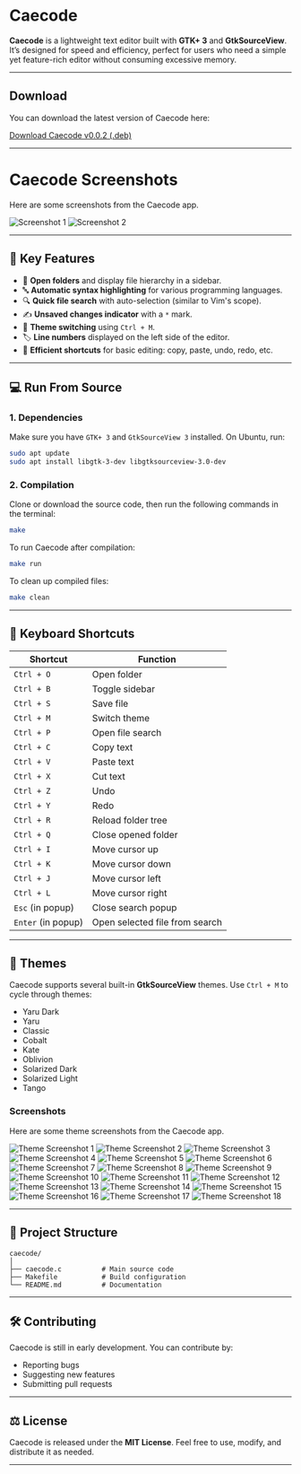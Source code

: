 # Caecode

**Caecode** is a lightweight text editor built with **GTK+ 3** and **GtkSourceView**. It’s designed for speed and efficiency, perfect for users who need a simple yet feature-rich editor without consuming excessive memory.

---


## Download

You can download the latest version of Caecode here:

[Download Caecode v0.0.2 (.deb)](https://github.com/gtkrshnaaa/caecode/releases/download/v0.0.2/caecode_0.0.2.deb)

---

# Caecode Screenshots

Here are some screenshots from the Caecode app.

![Screenshot 1](assets/screenshot/Screenshot%20from%202025-02-25%2011-13-52.png)
![Screenshot 2](assets/screenshot/Screenshot%20from%202025-02-25%2011-14-12.png)


---

## 🎯 Key Features

- 📂 **Open folders** and display file hierarchy in a sidebar.  
- 🔤 **Automatic syntax highlighting** for various programming languages.  
- 🔍 **Quick file search** with auto-selection (similar to Vim's scope).  
- ✍️ **Unsaved changes indicator** with a `*` mark.  
- 🎨 **Theme switching** using `Ctrl + M`.  
- 🏷️ **Line numbers** displayed on the left side of the editor.  
- 💾 **Efficient shortcuts** for basic editing: copy, paste, undo, redo, etc.  

---

## 💻 Run From Source

### 1. **Dependencies**
Make sure you have `GTK+ 3` and `GtkSourceView 3` installed. On Ubuntu, run:  

```bash
sudo apt update
sudo apt install libgtk-3-dev libgtksourceview-3.0-dev
```

### 2. **Compilation**

Clone or download the source code, then run the following commands in the terminal:  

```bash
make
```

To run Caecode after compilation:  

```bash
make run
```

To clean up compiled files:  

```bash
make clean
```

---

## 🎹 Keyboard Shortcuts

| Shortcut        | Function                       |
|-----------------|-------------------------------|
| `Ctrl + O`      | Open folder                   |
| `Ctrl + B`      | Toggle sidebar                |
| `Ctrl + S`      | Save file                     |
| `Ctrl + M`      | Switch theme                  |
| `Ctrl + P`      | Open file search              |
| `Ctrl + C`      | Copy text                     |
| `Ctrl + V`      | Paste text                    |
| `Ctrl + X`      | Cut text                      |
| `Ctrl + Z`      | Undo                          |
| `Ctrl + Y`      | Redo                          |
| `Ctrl + R`      | Reload folder tree            |
| `Ctrl + Q`      | Close opened folder           |
| `Ctrl + I`      | Move cursor up                |
| `Ctrl + K`      | Move cursor down              |
| `Ctrl + J`      | Move cursor left              |
| `Ctrl + L`      | Move cursor right             |
| `Esc` (in popup) | Close search popup            |
| `Enter` (in popup) | Open selected file from search |

---

## 🌙 Themes

Caecode supports several built-in **GtkSourceView** themes. Use `Ctrl + M` to cycle through themes:  
- Yaru Dark  
- Yaru  
- Classic  
- Cobalt  
- Kate  
- Oblivion  
- Solarized Dark  
- Solarized Light  
- Tango  


### Screenshots

Here are some theme screenshots from the Caecode app.

![Theme Screenshot 1](assets/screenshot/caecode-theme/Screenshot%20from%202025-02-25%2011-14-50.png)
![Theme Screenshot 2](assets/screenshot/caecode-theme/Screenshot%20from%202025-02-25%2011-15-02.png)
![Theme Screenshot 3](assets/screenshot/caecode-theme/Screenshot%20from%202025-02-25%2011-15-14.png)
![Theme Screenshot 4](assets/screenshot/caecode-theme/Screenshot%20from%202025-02-25%2011-15-19.png)
![Theme Screenshot 5](assets/screenshot/caecode-theme/Screenshot%20from%202025-02-25%2011-15-22.png)
![Theme Screenshot 6](assets/screenshot/caecode-theme/Screenshot%20from%202025-02-25%2011-15-24.png)
![Theme Screenshot 7](assets/screenshot/caecode-theme/Screenshot%20from%202025-02-25%2011-15-28.png)
![Theme Screenshot 8](assets/screenshot/caecode-theme/Screenshot%20from%202025-02-25%2011-15-31.png)
![Theme Screenshot 9](assets/screenshot/caecode-theme/Screenshot%20from%202025-02-25%2011-15-34.png)
![Theme Screenshot 10](assets/screenshot/caecode-theme/Screenshot%20from%202025-02-25%2011-15-55.png)
![Theme Screenshot 11](assets/screenshot/caecode-theme/Screenshot%20from%202025-02-25%2011-15-59.png)
![Theme Screenshot 12](assets/screenshot/caecode-theme/Screenshot%20from%202025-02-25%2011-16-03.png)
![Theme Screenshot 13](assets/screenshot/caecode-theme/Screenshot%20from%202025-02-25%2011-16-06.png)
![Theme Screenshot 14](assets/screenshot/caecode-theme/Screenshot%20from%202025-02-25%2011-16-08.png)
![Theme Screenshot 15](assets/screenshot/caecode-theme/Screenshot%20from%202025-02-25%2011-16-10.png)
![Theme Screenshot 16](assets/screenshot/caecode-theme/Screenshot%20from%202025-02-25%2011-16-13.png)
![Theme Screenshot 17](assets/screenshot/caecode-theme/Screenshot%20from%202025-02-25%2011-16-15.png)
![Theme Screenshot 18](assets/screenshot/caecode-theme/Screenshot%20from%202025-02-25%2011-16-17.png)

---

## 📂 Project Structure

```
caecode/
│
├── caecode.c          # Main source code
├── Makefile           # Build configuration
└── README.md          # Documentation
```

---

## 🛠️ Contributing

Caecode is still in early development. You can contribute by:  
- Reporting bugs  
- Suggesting new features  
- Submitting pull requests  

---

## ⚖️ License

Caecode is released under the **MIT License**. Feel free to use, modify, and distribute it as needed.

---
